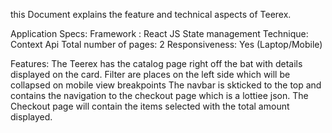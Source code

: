 this Document explains the feature and technical aspects of Teerex.

Application Specs:
Framework : React JS
State management Technique: Context Api
Total number of pages: 2
Responsiveness: Yes (Laptop/Mobile)

Features:
The Teerex has the catalog page right off the bat with details displayed on the card.
Filter are places on the left side which will be collapsed on mobile view breakpoints
The navbar is skticked to the top and contains the navigation to the checkout page which is a lottiee json.
The Checkout page will contain the items selected with the total amount displayed.
